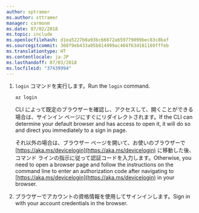 ```yaml
---
author: sptramer
ms.author: sttramer
manager: carmonm
ms.date: 07/02/2018
ms.topic: include
ms.openlocfilehash: d1ea5227b0a93bc66672a659779099bec83c8baf
ms.sourcegitcommit: 308f9eb433a05b814999ac404f63d181169fffeb
ms.translationtype: HT
ms.contentlocale: ja-JP
ms.lasthandoff: 07/03/2018
ms.locfileid: "37439994"
---
```

1. <span data-ttu-id="3788c-101">`login` コマンドを実行します。</span><span class="sxs-lookup"><span data-stu-id="3788c-101">Run the `login` command.</span></span>

    ```azurecli-interactive
    az login
    ```

    <span data-ttu-id="3788c-102">CLI によって既定のブラウザーを確認し、アクセスして、開くことができる場合は、サインイン ページにすぐにリダイレクトされます。</span><span class="sxs-lookup"><span data-stu-id="3788c-102">If the CLI can determine your default browser and has access to open it, it will do so and direct you  immediately to a sign in page.</span></span>

    <span data-ttu-id="3788c-103">それ以外の場合は、ブラウザー ページを開いて、お使いのブラウザーで [https://aka.ms/devicelogin](https://aka.ms/devicelogin) に移動した後、コマンド ラインの指示に従って認証コードを入力します。</span><span class="sxs-lookup"><span data-stu-id="3788c-103">Otherwise, you need to open a browser page and follow the instructions on the command line to enter an  authorization code after navigating to [https://aka.ms/devicelogin](https://aka.ms/devicelogin) in your browser.</span></span>

2. <span data-ttu-id="3788c-104">ブラウザーでアカウントの資格情報を使用してサインインします。</span><span class="sxs-lookup"><span data-stu-id="3788c-104">Sign in with your account credentials in the browser.</span></span>